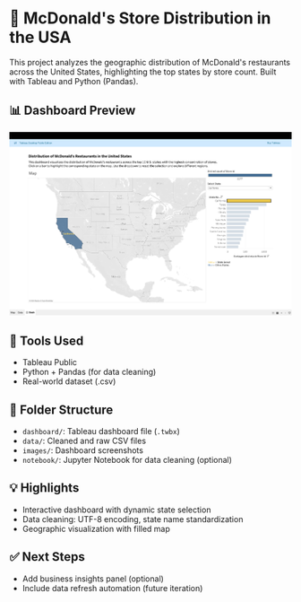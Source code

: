 # 📍 McDonald's Store Distribution in the USA

This project analyzes the geographic distribution of McDonald's restaurants across the United States, highlighting the top states by store count. Built with Tableau and Python (Pandas).

## 📊 Dashboard Preview

![Dashboard Screenshot](images/preview-mc.png)

## 🔧 Tools Used

* Tableau Public
* Python + Pandas (for data cleaning)
* Real-world dataset (.csv)

## 📁 Folder Structure

* `dashboard/`: Tableau dashboard file (`.twbx`)
* `data/`: Cleaned and raw CSV files
* `images/`: Dashboard screenshots
* `notebook/`: Jupyter Notebook for data cleaning (optional)

## 💡 Highlights

* Interactive dashboard with dynamic state selection
* Data cleaning: UTF-8 encoding, state name standardization
* Geographic visualization with filled map

## ✅ Next Steps

* Add business insights panel (optional)
* Include data refresh automation (future iteration)

